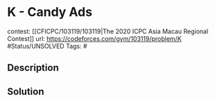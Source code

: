 # K - Candy Ads

contest: [[CFICPC/103119/103119|The 2020 ICPC Asia Macau Regional Contest]]
url: https://codeforces.com/gym/103119/problem/K
#Status/UNSOLVED
Tags: #

## Description

## Solution

